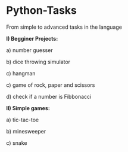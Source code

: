 # Python-Tasks
From simple to advanced tasks in the language


<b>I) Begginer Projects:</b>

  a) number guesser
  
  b) dice throwing simulator
  
  c) hangman
  
  c) game of rock, paper and scissors
  
  d) check if a number is Fibbonacci


<b>II) Simple games:</b> 

  a) tic-tac-toe
  
  b) minesweeper
  
  c) snake
  
